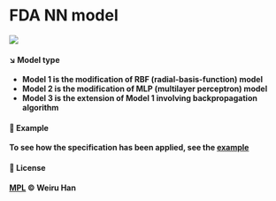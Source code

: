 # FDA NN model

<a title="MPL" target="_blank" href="https://opensource.org/licenses/MPL-2.0"><img src="http://img.shields.io/badge/license-MPL-orange.svg?style=flat-square"></a>

#### :arrow_lower_right:  Model type

* <b>Model 1 is the modification of RBF (radial-basis-function) model</b>
* <b>Model 2 is the modification of MLP (multilayer perceptron) model</b>
* <b>Model 3 is the extension of Model 1 involving backpropagation algorithm</b>



#### :thought_balloon:  Example

<b>To see how the specification has been applied, see the [example](https://hackerhan.shinyapps.io/shiny/)</b>

#### :fist_oncoming:  License

<b>[MPL](LICENSE) © Weiru Han</b>

